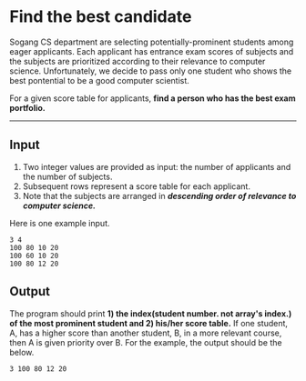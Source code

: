 # Find the best candidate

Sogang CS department are selecting potentially-prominent students among eager applicants. Each applicant has entrance exam scores of subjects and the subjects are prioritized according to their relevance to computer science. Unfortunately, we decide to pass only one student who shows the best pontential to be a good computer scientist.

For a given score table for applicants, **find a person who has the best exam portfolio.**

---

## Input
1) Two integer values are provided as input: the number of applicants and the number of subjects.
2) Subsequent rows represent a score table for each applicant.
3) Note that the subjects are arranged in ***descending order of relevance to computer science.***

Here is one example input.
```
3 4
100 80 10 20
100 60 10 20
100 80 12 20
```

## Output
The program should print **1) the index(student number. not array's index.) of the most prominent student and 2) his/her score table.**
If one student, A, has a higher score than another student, B, in a more relevant course, then A is given priority over B.
For the example, the output should be the below.
```
3 100 80 12 20
```
